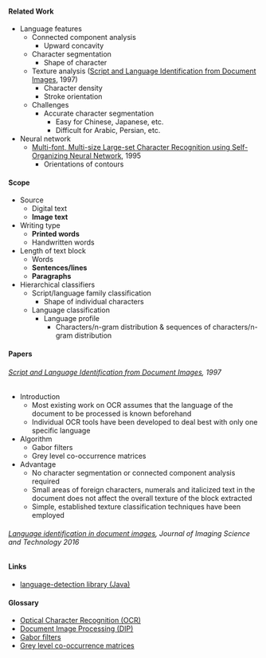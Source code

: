 #### Related Work

- Language features
  - Connected component analysis
    - Upward concavity
  - Character segmentation
    - Shape of character
  - Texture analysis ([Script and Language Identification from Document Images](http://www.bmva.org/bmvc/1997/papers/050/), 1997)
    - Character density
    - Stroke orientation
  - Challenges
    - Accurate character segmentation
      - Easy for Chinese, Japanese, etc.
      - Difficult for Arabic, Persian, etc.
- Neural network
  - [Multi-font, Multi-size Large-set Character Recognition using Self-Organizing Neural Network](http://ieeexplore.ieee.org/document/598937/), 1995
    - Orientations of contours

#### Scope

- Source
  - Digital text
  - __Image text__
- Writing type
  - __Printed words__
  - Handwritten words
- Length of text block
  - Words
  - __Sentences/lines__
  - __Paragraphs__
- Hierarchical classifiers
  - Script/language family classification
    - Shape of individual characters
  - Language classification
    - Language profile
      - Characters/n-gram distribution & sequences of characters/n-gram distribution

#### Papers

###### [Script and Language Identification from Document Images](http://www.bmva.org/bmvc/1997/papers/050/), 1997

- Introduction
  - Most existing work on OCR assumes that the language of the document to be processed is known beforehand
  - Individual OCR tools have been developed to deal best with only one specific language
- Algorithm
  - Gabor filters
  - Grey level co-occurrence matrices
- Advantage
  - No character segmentation or connected component analysis required
  - Small areas of foreign characters, numerals and italicized text in the document does not affect the overall texture of the block extracted
  - Simple, established texture classification techniques have been employed

###### [Language identification in document images](http://pagesperso.litislab.fr/cchatelain/wp-content/uploads/sites/8/2016/01/Bar15.pdf), Journal of Imaging Science and Technology 2016

#### Links

- [language-detection library (Java)](https://code.google.com/archive/p/language-detection/)

#### Glossary

- [Optical Character Recognition (OCR)]()
- [Document Image Processing (DIP)]()
- [Gabor filters]()
- [Grey level co-occurrence matrices]()
